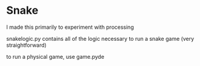 # Snake
I made this primarily to experiment with processing

snakelogic.py contains all of the logic necessary to run a snake game (very straightforward)

to run a physical game, use game.pyde 

